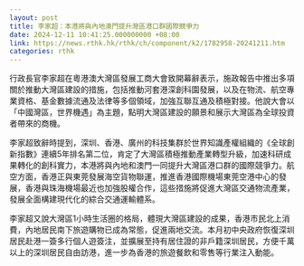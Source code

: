 ```yaml
---
layout: post
title: 李家超：本港將與內地澳門提升灣區港口群國際競爭力
date: 2024-12-11 10:41:25.000000000 +08:00
link: https://news.rthk.hk/rthk/ch/component/k2/1782958-20241211.htm
categories: rthk
---
```


行政長官李家超在粵港澳大灣區發展工商大會致開幕辭表示，施政報告中推出多項關於推動大灣區建設的措施，包括推動河套港深創科園發展，以及在物流、航空專業資格、基金數據流通及法律等多個領域，加強互聯互通及積極對接。他說大會以「中國灣區，世界機遇」為主題，點明大灣區建設的願景和展示大灣區為全球投資者帶來的商機。

李家超致辭時提到，深圳、香港、廣州的科技集群於世界知識產權組織的《全球創新指數》連續5年排名第二位，肯定了大灣區積極推動產業轉型升級，加速科研成果轉化的創科實力，本港將與內地和澳門一同提升大灣區港口群的國際競爭力。航空方面，香港正與東莞發展海空貨物聯運，推進香港國際機場東莞空港中心的發展，香港與珠海機場最近也加強股權合作，這些措施將促進大灣區交通物流產業，發展全面構建現代化的綜合交通運輸體系。 

李家超又說大灣區1小時生活圈的格局，體現大灣區建設的成果，香港市民北上消費，內地居民南下旅遊購物已成為常態，促進兩地交流。本月初中央政府恢復深圳居民赴港一簽多行個人遊簽注，並擴展至持有居住證的非戶籍深圳居民，方便千萬以上的深圳居民自由訪港，進一步為香港的旅遊餐飲和零售等行業注入動能。
